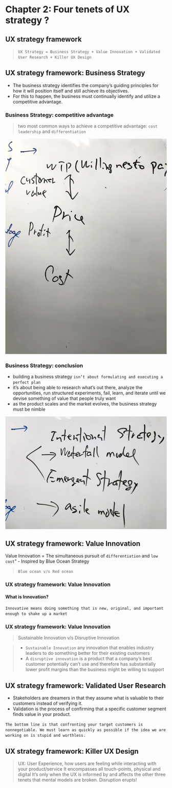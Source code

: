 # Chapter 2: Four tenets of UX strategy ?

## UX strategy framework

> `UX Strategy = Business Strategy + Value Innovation + Validated User Research + Killer UX Design`

## UX strategy framework: Business Strategy

* The business strategy identifies the company’s guiding principles for how it will position itself and still achieve its objectives.
* For this to happen, the business must continually identify and utilize a competitive advantage.

### Business Strategy: competitive advantage

> two most common ways to achieve a competitive advantage: `cost leadership` and `differentiation`

![Cost-Price-WillingnessToPay](.gitbook/assets/image%20%2810%29.png)

### Business Strategy: conclusion

* building a business strategy `isn’t about formulating and executing a perfect plan`
* it’s about being able to research what’s out there, analyze the opportunities, run structured experiments, fail, learn, and iterate until we devise something of value that people truly want
* as the product scales and the market evolves, the business strategy must be nimble

![Intentional-strategy v/s emergent-strategy](.gitbook/assets/image%20%284%29.png)

## UX strategy framework: Value Innovation

Value Innovation = The simultaneous pursuit of `differentiation` and `low cost`” - Inspired by Blue Ocean Strategy

> `Blue ocean v/s Red ocean`

### UX strategy framework: Value Innovation

#### What is Innovation?

`Innovative means doing something that is new, original, and important enough to shake up a market`

### UX strategy framework: Value Innovation

> Sustainable Innovation v/s Disruptive Innovation

> * `Sustainable Innovation` any innovation that enables industry leaders to do something better for their existing customers
> * A `disruptive innovation` is a product that a company’s best customer potentially can’t use and therefore has substantially lower profit margins than the business might be willing to support

## UX strategy framework: Validated User Research

* Stakeholders are dreamers in that they assume what is valuable to their customers instead of verifying it.
* Validation is the process of confirming that a specific customer segment finds value in your product.

`The bottom line is that confronting your target customers is nonnegotiable. We must learn as quickly as possible if the idea we are working on is stupid and worthless.`

## UX strategy framework: Killer UX Design

> UX: User Experience, how users are feeling while interacting with your product/service It encompasses all touch-points, physical and digital It’s only when the UX is informed by and affects the other three tenets that mental models are broken. Disruption erupts!

